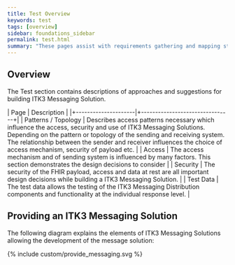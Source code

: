 ```yaml
---
title: Test Overview
keywords: test
tags: [overview]
sidebar: foundations_sidebar
permalink: test.html
summary: "These pages assist with requirements gathering and mapping stages of a ITK3 Messaging Solution development process."
---
```


## Overview ##

The Test section contains descriptions of approaches and suggestions for building ITK3 Messaging Solution.

| Page              |  Description    |
|+---------------------|+--------------------------------+|
| Patterns / Topology | Describes access patterns necessary which influence the access, security and use of ITK3 Messaging Solutions. Depending on the pattern or topology of the sending and receiving system. The relationship between the sender and receiver influences the choice of access mechanism, security of payload etc. |
| Access | The access mechanism and of sending system is influenced by many factors. This section demonstrates the design decisions to consider | 
| Security | The security of the FHIR payload, access and data at rest are all important design decisions while building a ITK3 Messaging Solution. | 
| Test Data | The test data allows the testing of the ITK3 Messaging Distribution components and functionality at the individual response level. | 


## Providing an ITK3 Messaging Solution ##

The following diagram explains the elements of ITK3 Messaging Solutions allowing the development of the message solution:

{% include custom/provide_messaging.svg %}


